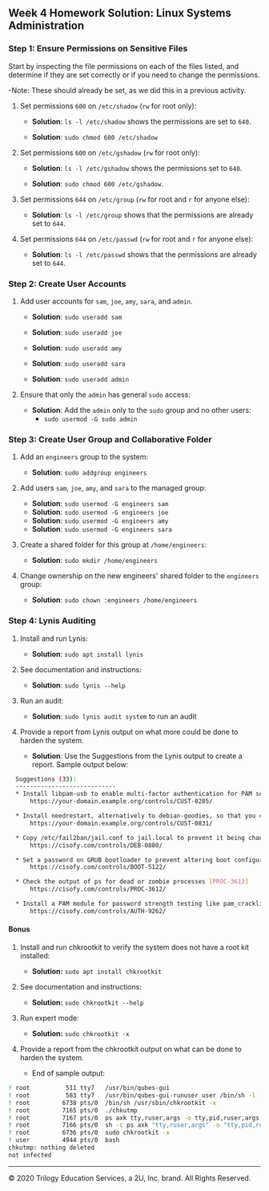 ## Week 4 Homework Solution: Linux Systems Administration

### Step 1: Ensure Permissions on Sensitive Files

Start by inspecting the file permissions on each of the files listed, and determine if they are set correctly or if you need to change the permissions.

-Note:  These should already be set, as we did this in a previous activity.

1. Set permissions `600` on `/etc/shadow` (`rw` for root only):

    - **Solution**: `ls -l /etc/shadow` shows the permissions are set to `640`.
  
   - **Solution**: `sudo chmod 600 /etc/shadow`

2. Set permissions `600` on `/etc/gshadow` (`rw` for root only):

   - **Solution**: `ls -l /etc/gshadow` shows the permissions set to `640`.
  
    - **Solution**: `sudo chmod 600 /etc/gshadow`.

3. Set permissions `644` on `/etc/group` (`rw` for root and `r` for anyone else):

    - **Solution**: `ls -l /etc/group` shows that the permissions are already set to `644`.

4. Set permissions `644` on `/etc/passwd` (`rw` for root and `r` for anyone else):

   - **Solution**: `ls -l /etc/passwd` shows that the permissions are already set to `644`.

### Step 2: Create User Accounts
1. Add user accounts for `sam`, `joe`, `amy`, `sara`, and `admin`.

    - **Solution**: `sudo useradd sam`

    - **Solution**: `sudo useradd joe`

    - **Solution**: `sudo useradd amy`

    - **Solution**: `sudo useradd sara`

    - **Solution**: `sudo useradd admin`


2. Ensure that only the `admin` has general `sudo` access:

    - **Solution**: Add the `admin` only to the `sudo` group and no other users:
      - `sudo usermod -G sudo admin`

### Step 3: Create User Group and Collaborative Folder

1. Add an `engineers` group to the system:

    - **Solution**: `sudo addgroup engineers`

2. Add users `sam`, `joe`, `amy`, and `sara` to the managed group:

    - **Solution**: `sudo usermod -G engineers sam`
    - **Solution**: `sudo usermod -G engineers joe`
    - **Solution**: `sudo usermod -G engineers amy`
    - **Solution**: `sudo usermod -G engineers sara`

3. Create a shared folder for this group at `/home/engineers`:

    - **Solution**: `sudo mkdir /home/engineers`

4. Change ownership on the new engineers' shared folder to the `engineers` group:

    - **Solution**: `sudo chown :engineers /home/engineers`


### Step 4: Lynis Auditing

1. Install and run Lynis:

    - **Solution**: `sudo apt install lynis`
2. See documentation and instructions:

      - **Solution**: `sudo lynis --help`

3. Run an audit: 
    - **Solution**: `sudo lynis audit system` to run an audit

4. Provide a report from Lynis output on what more could be done to harden the system.

    - **Solution**: Use the Suggestions from the Lynis output to create a report. Sample output below:

```bash
  Suggestions (33):
  ----------------------------
  * Install libpam-usb to enable multi-factor authentication for PAM sessions [CUST-0285]
      https://your-domain.example.org/controls/CUST-0285/

  * Install needrestart, alternatively to debian-goodies, so that you can run needrestart after upgrades to determine which daemons are using old versions of libraries and need restarting. [CUST-0831]
      https://your-domain.example.org/controls/CUST-0831/

  * Copy /etc/fail2ban/jail.conf to jail.local to prevent it being changed by updates. [DEB-0880]
      https://cisofy.com/controls/DEB-0880/

  * Set a password on GRUB bootloader to prevent altering boot configuration (e.g. boot in single user mode without password) [BOOT-5122]
      https://cisofy.com/controls/BOOT-5122/

  * Check the output of ps for dead or zombie processes [PROC-3612]
      https://cisofy.com/controls/PROC-3612/

  * Install a PAM module for password strength testing like pam_cracklib or pam_passwdqc [AUTH-9262]
      https://cisofy.com/controls/AUTH-9262/

```

#### Bonus 

1. Install and run chkrootkit to verify the system does not have a root kit installed: 

    - **Solution:** `sudo apt install chkrootkit`

2. See documentation and instructions:
    - **Solution:** `sudo chkrootkit --help`

3. Run expert mode:
    - **Solution:** `sudo chkrootkit -x`

4. Provide a report from the chkrootkit output on what can be done to harden the system.
  
    * End of sample output:

```bash
! root          511 tty7   /usr/bin/qubes-gui
! root          583 tty7   /usr/bin/qubes-gui-runuser user /bin/sh -l -c exec /usr/bin/xinit /etc/X11/Xsession qubes-session -- /usr/lib/xorg/Xorg :0 -nolisten tcp vt07 -wr -config xorg-qubes.conf > ~/.xsession-errors 2>&1
! root         6738 pts/0  /bin/sh /usr/sbin/chkrootkit -x
! root         7165 pts/0  ./chkutmp
! root         7167 pts/0  ps axk tty,ruser,args -o tty,pid,ruser,args
! root         7166 pts/0  sh -c ps axk "tty,ruser,args" -o "tty,pid,ruser,args"
! root         6736 pts/0  sudo chkrootkit -x
! user         4944 pts/0  bash
chkutmp: nothing deleted
not infected
```

---
© 2020 Trilogy Education Services, a 2U, Inc. brand. All Rights Reserved. 
